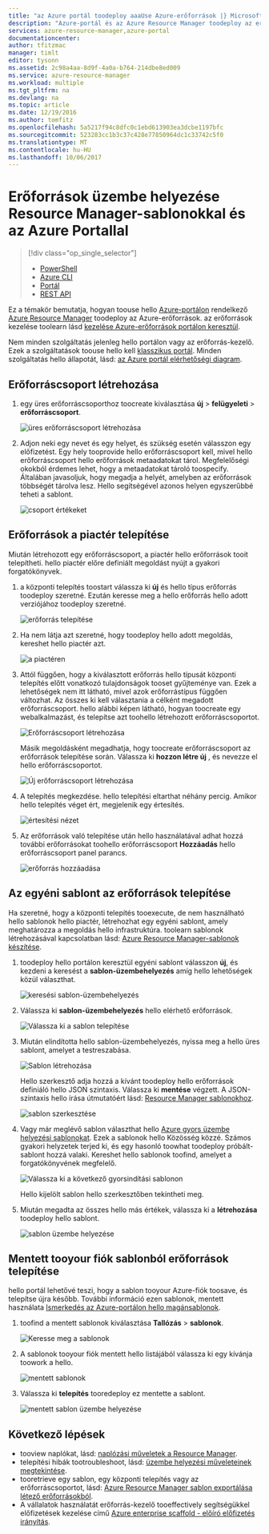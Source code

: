 ```yaml
---
title: "az Azure portál toodeploy aaaUse Azure-erőforrások |} Microsoft Docs"
description: "Azure-portál és az Azure Resource Manager toodeploy az erőforrások használatára."
services: azure-resource-manager,azure-portal
documentationcenter: 
author: tfitzmac
manager: timlt
editor: tysonn
ms.assetid: 2c98a4aa-8d9f-4a0a-b764-214dbe8ed009
ms.service: azure-resource-manager
ms.workload: multiple
ms.tgt_pltfrm: na
ms.devlang: na
ms.topic: article
ms.date: 12/19/2016
ms.author: tomfitz
ms.openlocfilehash: 5a5217f94c8dfc0c1ebd613903ea3dcbe1197bfc
ms.sourcegitcommit: 523283cc1b3c37c428e77850964dc1c33742c5f0
ms.translationtype: MT
ms.contentlocale: hu-HU
ms.lasthandoff: 10/06/2017
---
```

# <a name="deploy-resources-with-resource-manager-templates-and-azure-portal"></a>Erőforrások üzembe helyezése Resource Manager-sablonokkal és az Azure Portallal
> [!div class="op_single_selector"]
> * [PowerShell](resource-group-template-deploy.md)
> * [Azure CLI](resource-group-template-deploy-cli.md)
> * [Portál](resource-group-template-deploy-portal.md)
> * [REST API](resource-group-template-deploy-rest.md)
> 
> 

Ez a témakör bemutatja, hogyan toouse hello [Azure-portálon](https://portal.azure.com) rendelkező [Azure Resource Manager](resource-group-overview.md) toodeploy az Azure-erőforrások. az erőforrások kezelése toolearn lásd [kezelése Azure-erőforrások portálon keresztül](resource-group-portal.md).

Nem minden szolgáltatás jelenleg hello portálon vagy az erőforrás-kezelő. Ezek a szolgáltatások toouse hello kell [klasszikus portál](https://manage.windowsazure.com). Minden szolgáltatás hello állapotát, lásd: [az Azure portál elérhetőségi diagram](https://azure.microsoft.com/features/azure-portal/availability/).

## <a name="create-resource-group"></a>Erőforráscsoport létrehozása
1. egy üres erőforráscsoporthoz toocreate kiválasztása **új** > **felügyeleti** > **erőforráscsoport**.
   
    ![üres erőforráscsoport létrehozása](./media/resource-group-template-deploy-portal/create-empty-group.png)
2. Adjon neki egy nevet és egy helyet, és szükség esetén válasszon egy előfizetést. Egy hely tooprovide hello erőforráscsoport kell, mivel hello erőforráscsoport hello erőforrások metaadatokat tárol. Megfelelőségi okokból érdemes lehet, hogy a metaadatokat tároló toospecify. Általában javasoljuk, hogy megadja a helyét, amelyben az erőforrások többségét tárolva lesz. Hello segítségével azonos helyen egyszerűbbé teheti a sablont.
   
    ![csoport értékeket](./media/resource-group-template-deploy-portal/set-group-properties.png)

## <a name="deploy-resources-from-marketplace"></a>Erőforrások a piactér telepítése
Miután létrehozott egy erőforráscsoport, a piactér hello erőforrások tooit telepítheti. hello piactér előre definiált megoldást nyújt a gyakori forgatókönyvek.

1. a központi telepítés toostart válassza ki **új** és hello típus erőforrás toodeploy szeretné. Ezután keresse meg a hello erőforrás hello adott verziójához toodeploy szeretné.
   
    ![erőforrás telepítése](./media/resource-group-template-deploy-portal/deploy-resource.png)
2. Ha nem látja azt szeretné, hogy toodeploy hello adott megoldás, kereshet hello piactér azt.
   
    ![a piactéren](./media/resource-group-template-deploy-portal/search-resource.png)
3. Attól függően, hogy a kiválasztott erőforrás hello típusát központi telepítés előtt vonatkozó tulajdonságok tooset gyűjteménye van. Ezek a lehetőségek nem itt látható, mivel azok erőforrástípus függően változhat. Az összes ki kell választania a célként megadott erőforráscsoport. hello alábbi képen látható, hogyan toocreate egy webalkalmazást, és telepítse azt toohello létrehozott erőforráscsoportot.
   
    ![Erőforráscsoport létrehozása](./media/resource-group-template-deploy-portal/select-existing-group.png)
   
    Másik megoldásként megadhatja, hogy toocreate erőforráscsoport az erőforrások telepítése során. Válassza ki **hozzon létre új** , és nevezze el hello erőforráscsoportot.
   
    ![Új erőforráscsoport létrehozása](./media/resource-group-template-deploy-portal/select-new-group.png)
4. A telepítés megkezdése. hello telepítési eltarthat néhány percig. Amikor hello telepítés véget ért, megjelenik egy értesítés.
   
    ![értesítési nézet](./media/resource-group-template-deploy-portal/view-notification.png)
5. Az erőforrások való telepítése után hello használatával adhat hozzá további erőforrásokat toohello erőforráscsoport **Hozzáadás** hello erőforráscsoport panel parancs.
   
    ![erőforrás hozzáadása](./media/resource-group-template-deploy-portal/add-resource.png)

## <a name="deploy-resources-from-custom-template"></a>Az egyéni sablont az erőforrások telepítése
Ha szeretné, hogy a központi telepítés tooexecute, de nem használható hello sablonok hello piactér, létrehozhat egy egyéni sablont, amely meghatározza a megoldás hello infrastruktúra. toolearn sablonok létrehozásával kapcsolatban lásd: [Azure Resource Manager-sablonok készítése](resource-group-authoring-templates.md).

1. toodeploy hello portálon keresztül egyéni sablont válasszon **új**, és kezdeni a keresést a **sablon-üzembehelyezés** amíg hello lehetőségek közül választhat.
   
    ![keresési sablon-üzembehelyezés](./media/resource-group-template-deploy-portal/search-template.png)
2. Válassza ki **sablon-üzembehelyezés** hello elérhető erőforrások.
   
    ![Válassza ki a sablon telepítése](./media/resource-group-template-deploy-portal/select-template.png)
3. Miután elindította hello sablon-üzembehelyezés, nyissa meg a hello üres sablont, amelyet a testreszabása.
   
    ![Sablon létrehozása](./media/resource-group-template-deploy-portal/show-custom-template.png)
   
    Hello szerkesztő adja hozzá a kívánt toodeploy hello erőforrások definiáló hello JSON szintaxis. Válassza ki **mentése** végzett. A JSON-szintaxis hello írása útmutatóért lásd: [Resource Manager sablonokhoz](resource-manager-template-walkthrough.md).
   
    ![sablon szerkesztése](./media/resource-group-template-deploy-portal/edit-template.png)
4. Vagy már meglévő sablon választhat hello [Azure gyors üzembe helyezési sablonokat](https://azure.microsoft.com/documentation/templates/). Ezek a sablonok hello Közösség közzé. Számos gyakori helyzetek terjed ki, és egy hasonló toowhat toodeploy próbált-sablont hozzá valaki. Kereshet hello sablonok toofind, amelyet a forgatókönyvének megfelelő.
   
    ![Válassza ki a következő gyorsindítási sablonon](./media/resource-group-template-deploy-portal/select-quickstart-template.png)
   
    Hello kijelölt sablon hello szerkesztőben tekintheti meg.
5. Miután megadta az összes hello más értékek, válassza ki a **létrehozása** toodeploy hello sablont. 
   
    ![sablon üzembe helyezése](./media/resource-group-template-deploy-portal/create-custom-deploy.png)

## <a name="deploy-resources-from-a-template-saved-tooyour-account"></a>Mentett tooyour fiók sablonból erőforrások telepítése
hello portál lehetővé teszi, hogy a sablon tooyour Azure-fiók toosave, és telepítse újra később. További információ ezen sablonok, mentett használata [Ismerkedés az Azure-portálon hello magánsablonok](../marketplace-consumer/mytemplates-getstarted.md).

1. toofind a mentett sablonok kiválasztása **Tallózás** > **sablonok**.
   
    ![Keresse meg a sablonok](./media/resource-group-template-deploy-portal/browse-templates.png)
2. A sablonok tooyour fiók mentett hello listájából válassza ki egy kívánja toowork a hello.
   
    ![mentett sablonok](./media/resource-group-template-deploy-portal/saved-templates.png)
3. Válassza ki **telepítés** tooredeploy ez mentette a sablont.
   
    ![mentett sablon üzembe helyezése](./media/resource-group-template-deploy-portal/deploy-saved-template.png)

## <a name="next-steps"></a>Következő lépések
* tooview naplókat, lásd: [naplózási műveletek a Resource Manager](resource-group-audit.md).
* telepítési hibák tootroubleshoot, lásd: [üzembe helyezési műveleteinek megtekintése](resource-manager-deployment-operations.md).
* tooretrieve egy sablon, egy központi telepítés vagy az erőforráscsoportot, lásd: [Azure Resource Manager sablon exportálása létező erőforrásokból](resource-manager-export-template.md).
* A vállalatok használatát erőforrás-kezelő tooeffectively segítségükkel előfizetések kezelése című [Azure enterprise scaffold - előíró előfizetés irányítás](resource-manager-subscription-governance.md).

